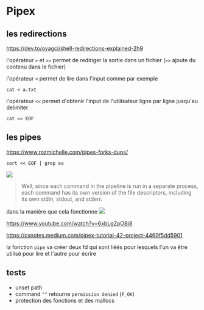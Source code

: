 # Pipex
## les redirections
https://dev.to/oyagci/shell-redirections-explained-2h9

l'opérateur `>` et `>>` permet de rediriger la sortie dans un fichier (`>>` ajoute du contenu dans le fichier)

l'opérateur `<` permet de lire dans l'input comme par exemple
```
cat < a.txt
```

l'opérateur `<<` permet d'obtenir l'input de l'utilisateur ligne par ligne jusqu'au delimiter
```
cat << EOF
```

## les pipes
https://www.rozmichelle.com/pipes-forks-dups/
```
sort << EOF | grep ea
```
![](https://www.rozmichelle.com/wp-content/uploads/pipe-1.png)

> Well, since each command in the pipeline is run in a separate process, each command has its own version of the file descriptors, including its own stdin, stdout, and stderr. 

dans la manière que cela fonctionne
![](https://www.rozmichelle.com/wp-content/uploads/pipe20.png)

https://www.youtube.com/watch?v=6xbLgZpOBi8

https://csnotes.medium.com/pipex-tutorial-42-project-4469f5dd5901

la fonction `pipe` va créer deux fd qui sont liéés pour lesquels l'un va être utilisé pour lire et l'autre pour écrire

## tests
- unset path
- command `""` retourne `permission denied` (`F_OK`)
- protection des fonctions et des mallocs